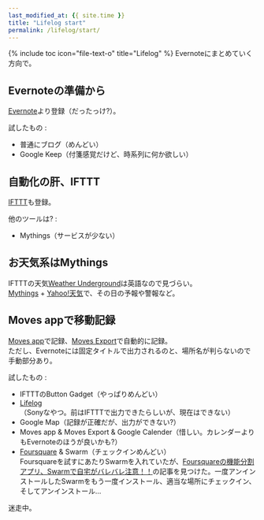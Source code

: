 ```yaml
---
last_modified_at: {{ site.time }}
title: "Lifelog start"
permalink: /lifelog/start/
---
```

<!-- Last modified at: {{ site.time }} -->
{% include toc icon="file-text-o" title="Lifelog" %}
Evernoteにまとめていく方向で。

## Evernoteの準備から
[Evernote](https://evernote.com/intl/jp/)より登録（だったっけ?）。  

試したもの :
+ 普通にブログ（めんどい）
+ Google Keep（付箋感覚だけど、時系列に何か欲しい）

## 自動化の肝、IFTTT
[IFTTT](https://ifttt.com)も登録。  

他のツールは? :
+ Mythings（サービスが少ない）

## お天気系はMythings
IFTTTの天気[Weather Underground](https://www.wunderground.com/)は英語なので見づらい。  
[Mythings](https://mythings.yahoo.co.jp/) + [Yahoo!天気](https://weather.yahoo.co.jp/weather/)で、その日の予報や警報など。  

## Moves appで移動記録
[Moves app](http://www.moves-app.com/)で記録、[Moves Export](http://www.moves-export.com/)で自動的に記録。  
ただし、Evernoteには固定タイトルで出力されるのと、場所名が判らないので手動部分あり。  

試したもの :
+ IFTTTのButton Gadget（やっぱりめんどい）
+ [Lifelog](http://www.sonymobile.co.jp/myxperia/app/lifelog/)（Sonyなやつ。前はIFTTTで出力できたらしいが、現在はできない）
+ Google Map（記録が正確だが、出力ができない?）
+ Moves app & Moves Export & Google Calender（惜しい。カレンダーよりもEvernoteのほうが良いかも?）
+ [Foursquare](https://ja.foursquare.com/) & Swarm（チェックインめんどい）  
Foursquareを試すにあたりSwarmを入れていたが、[Foursquareの機能分割アプリ、Swarmで自宅がバレバレ注意！！](http://ch.nicovideo.jp/mochim9/blomaga/ar582615)の記事を見つけた。一度アンインストールしたSwarmをもう一度インストール、適当な場所にチェックイン、そしてアンインストール…  

迷走中。
